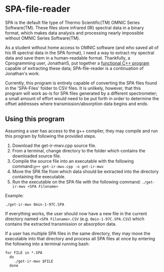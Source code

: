 # SPA-file-reader

SPA is the default file type of Thermo Scientific(TM) OMNIC Series Software(TM). These files store infrared (IR) spectral data in a binary format, which makes data analysis and processing nearly impossible without OMNIC Series Software(TM).

As a student without home access to OMNIC software (and who saved all of his IR spectral data in the SPA format), I need a way to extract my spectral data and save them in a human-readable format. Thankfully, a Cprogramming user, JonathanS, put together a [functional C++ program](https://cboard.cprogramming.com/cplusplus-programming/152474-reading-ir-spectrosopy-file-spa-file-unknown-binary-file.html) capable of extracting these data; SPA-file-reader is a continuation of Jonathan's work.

Currently, this program is entirely capable of converting the SPA files found in the 'SPA-Files' folder to CSV files. It is unlikely, however, that this program will work as-is for SPA files generated by a different spectrometer; a small amount of effort would need to be put forth in order to determine the offset addresses where transmission/absorption data begins and ends.

## Using this program

Assuming a user has access to the g++ compiler, they may compile and run this program by following the provided steps.

1. Download the get-ir-mwv.cpp source file.
2. From a terminal, change directory to the folder which contains the downloaded source file.
3. Compile the source file into an executable with the following command:`g++ get-ir-mwv.cpp -o get-ir-mwv`
4. Move the SPA file from which data should be extracted into the directory containing the executable.
5. Run the executable on the SPA file with the following command: `./get-ir-mwv <SPA Filename>`

Example:
```
./get-ir-mwv 0min-1-97C.SPA
```

If everything works, the user should now have a new file in the current directory named `<SPA Filename>.CSV` (e.g. `0min-1-97C.SPA.CSV`) which contains the extracted transmission or absorption data.

If a user has multiple SPA files in the same directory, they may move the executable into that directory and process all SPA files at once by entering the following into a terminal running bash:
```
for FILE in *.SPA
  do
    ./get-ir-mwv $FILE
  done
```
